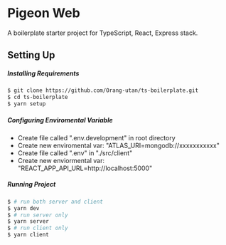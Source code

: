 # Pigeon Web

A boilerplate starter project for TypeScript, React, Express stack.

## Setting Up

##### Installing Requirements

```bash
$ git clone https://github.com/Orang-utan/ts-boilerplate.git
$ cd ts-boilerplate
$ yarn setup
```

##### Configuring Enviromental Variable

-   Create file called ".env.development" in root directory
-   Create new enviromental var: "ATLAS_URI=mongodb://xxxxxxxxxxx"
-   Create file called ".env" in "./src/client"
-   Create new enviormental var: "REACT_APP_API_URL=http://localhost:5000"

##### Running Project

```bash
$ # run both server and client
$ yarn dev
$ # run server only
$ yarn server
$ # run client only
$ yarn client
```
